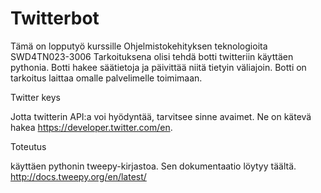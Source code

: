# Twitterbot
Tämä on lopputyö kurssille Ohjelmistokehityksen teknologioita SWD4TN023-3006
Tarkoituksena olisi tehdä botti twitteriin käyttäen pythonia.
Botti hakee säätietoja ja päivittää niitä tietyin väliajoin.
Botti on tarkoitus laittaa omalle palvelimelle toimimaan. 


Twitter keys

Jotta twitterin API:a voi hyödyntää, tarvitsee sinne avaimet. Ne on kätevä hakea https://developer.twitter.com/en.

Toteutus

käyttäen pythonin tweepy-kirjastoa. Sen dokumentaatio löytyy täältä. http://docs.tweepy.org/en/latest/
